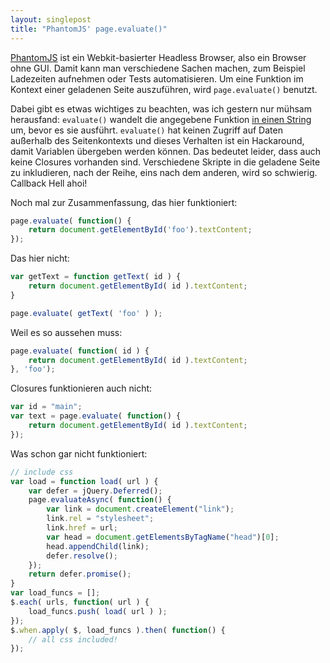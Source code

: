 ```yaml
---
layout: singlepost
title: "PhantomJS' page.evaluate()"
---
```


[PhantomJS](http://phantomjs.org/) ist ein Webkit-basierter Headless Browser, also ein Browser ohne GUI. Damit kann man verschiedene Sachen machen, zum Beispiel Ladezeiten aufnehmen oder Tests automatisieren. Um eine Funktion im Kontext einer geladenen Seite auszuführen, wird ``page.evaluate()`` benutzt.

Dabei gibt es etwas wichtiges zu beachten, was ich gestern nur mühsam herausfand: ``evaluate()`` wandelt die angegebene Funktion [in einen String](https://github.com/ariya/phantomjs/blob/master/src/modules/webpage.js#L350) um, bevor es sie ausführt. ``evaluate()`` hat keinen Zugriff auf Daten außerhalb des Seitenkontexts und dieses Verhalten ist ein Hackaround, damit Variablen übergeben werden können. Das bedeutet leider, dass auch keine Closures vorhanden sind. Verschiedene Skripte in die geladene Seite zu inkludieren, nach der Reihe, eins nach dem anderen, wird so schwierig. Callback Hell ahoi!

Noch mal zur Zusammenfassung, das hier funktioniert:

~~~ javascript
page.evaluate( function() {
	return document.getElementById('foo').textContent;
});
~~~

Das hier nicht:

~~~ javascript
var getText = function getText( id ) {
	return document.getElementById( id ).textContent;
}

page.evaluate( getText( 'foo' ) );
~~~

Weil es so aussehen muss:

~~~ javascript
page.evaluate( function( id ) {
	return document.getElementById( id ).textContent;
}, 'foo');
~~~

Closures funktionieren auch nicht:

~~~ javascript
var id = "main";
var text = page.evaluate( function() {
	return document.getElementById( id ).textContent;
});
~~~

Was schon gar nicht funktioniert:

~~~ javascript
// include css
var load = function load( url ) {
	var defer = jQuery.Deferred();
	page.evaluateAsync( function() {
		var link = document.createElement("link");
		link.rel = "stylesheet";
		link.href = url;
		var head = document.getElementsByTagName("head")[0];
		head.appendChild(link);
		defer.resolve();
	});
	return defer.promise();
}
var load_funcs = [];
$.each( urls, function( url ) {
	load_funcs.push( load( url ) );
});
$.when.apply( $, load_funcs ).then( function() {
	// all css included!
});
~~~